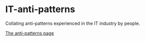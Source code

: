 # IT-anti-patterns

Collating anti-patterns experienced in the IT industry by people.

[The anti-patterns page](./it_anti-patterns.md)
